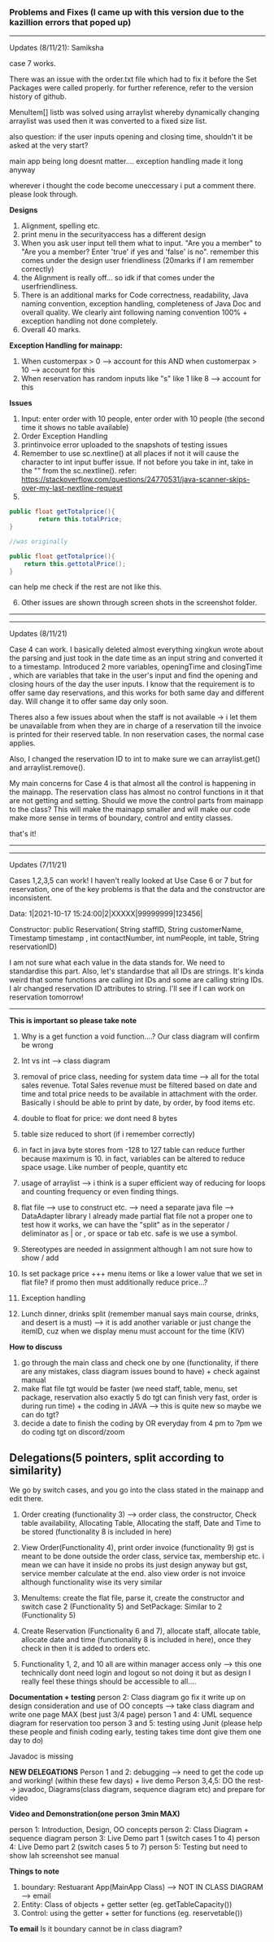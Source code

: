 ### Problems and Fixes (I came up with this version due to the kazillion errors that poped up)
***
Updates (8/11/21): Samiksha

case 7 works. 

There was an issue with the order.txt file which had to fix it before the Set Packages were called properly. for further reference, refer to the version history of github. 

MenuItem[] listb was solved using arraylist whereby dynamically changing arraylist was used then it was converted to a fixed size list.

also question: if the user inputs opening and closing time, shouldn't it be asked at the very start?

main app being long doesnt matter.... exception handling made it long anyway

wherever i thought the code become uneccessary i put a comment there. please look through. 

**Designs**
1. Alignment, spelling etc. 
2. print menu in the securityaccess has a different design 
3. When you ask user input tell them what to input. "Are you a member" to "Are you a member? Enter 'true' if yes and 'false' is no". remember this comes under the design user friendliness (20marks if I am remember correctly)
4. the Alignment is really off... so idk if that comes under the userfriendliness. 
5. There is an additional marks for Code  correctness,   readability,   Java   naming   convention, exception handling, completeness of Java Doc and overall quality. We clearly aint following naming convention 100% + exception handling not done completely. 
6. Overall 40 marks.


**Exception Handling for mainapp:**

1. When customerpax > 0 --> account for this AND when customerpax > 10 --> account for this
2. When reservation has random inputs like "s" like 1 like 8 --> account for this 

**Issues**
1. Input: enter order with 10 people, enter order with 10 people (the second time it shows no table available)
2. Order Exception Handling 
3. printinvoice error uploaded to the snapshots of testing issues 
4. Remember to use sc.nextline() at all places if not it will cause the character to int input buffer issue. If not before you take in int, take in the "" from the sc.nextline(). refer: https://stackoverflow.com/questions/24770531/java-scanner-skips-over-my-last-nextline-request 
5. 

```java
public float getTotalprice(){
		return this.totalPrice;
}

//was originally

public float getTotalprice(){
    return this.gettotalPrice();
}
```

can help me check if the rest are not like this.

6. Other issues are shown through screen shots in the screenshot folder. 


***



***
Updates (8/11/21)

Case 4 can work. I basically deleted almost everything xingkun wrote about the parsing and just took in the date time as an input string and converted it to a timestamp. Introduced 2 more variables, openingTime and closingTime , which are variables that take in the user's input and find the opening and closing hours of the day the user inputs. I know that the requirement is to offer same day reservations, and this works for both same day and different day. Will change it to offer same day only soon. 

Theres also a few issues about when the staff is not available -> i let them be unavailable from when they are in charge of a reservation till the invoice is printed for their reserved table. In non reservation cases, the normal case applies.

Also, I changed the reservation ID to int to make sure we can arraylist.get() and arraylist.remove().

My main concerns for Case 4 is that almost all the control is happening in the mainapp. The reservation class has almost no control functions in it that are not getting and setting. Should we move the control parts from mainapp to the class? This will make the mainapp smaller and will make our code make more sense in terms of boundary, control and entity classes.

that's it! 
***


***
Updates (7/11/21)

Cases 1,2,3,5 can work! I haven't really looked at Use Case 6 or 7 but for reservation, one of the key problems is that the data and the constructor are inconsistent.

Data: 1|2021-10-17 15:24:00|2|XXXXX|99999999|123456|

Constructor: public Reservation( String staffID, String customerName, Timestamp timestamp , int contactNumber, int numPeople, int table, String reservationID)

I am not sure what each value in the data stands for. We need to standardise this part. Also, let's standardse that all IDs are strings. It's kinda weird that some functions are calling int IDs and some are calling string IDs. I alr changed reservation ID attributes to string. I'll see if I can work on reservation tomorrow!
***

**This is important so please take note**

1. Why is a get function a void function....? Our class diagram will confirm be wrong

2. Int vs int --> class diagram 

3. removal of price class, needing for system data time --> all for the total sales revenue. Total Sales revenue must be filtered based on date and time and total price needs to be available in attachment with the order. Basically i should be able to print by date, by order, by food items etc. 

4. double to float for price: we dont need 8 bytes

5. table size reduced to short (if i remember correctly)

6. in fact in java byte stores from -128 to 127 table can reduce further because maximum is 10. in fact, variables can be altered to reduce space usage. Like number of people, quantity etc 

7. usage of arraylist --> i think is a super efficient way of reducing for loops and counting frequency or even finding things. 

8. flat file --> use to construct etc. --> need a separate java file --> DataAdapter library I already made partial flat file not a proper one to test how it works, we can have the "split" as in the seperator / deliminator  as | or , or space or tab etc. safe is we use a symbol. 

9. Stereotypes are needed in assignment although I am not sure how to show / add

10. Is set package price +++ menu items or like a lower value that we set in flat file? if promo then must additionally reduce price...? 

11. Exception handling 

12. Lunch dinner, drinks split (remember manual says main course, drinks, and desert is a must) --> it is add another variable or just change the itemID, cuz when we display menu must account for the time (KIV)


**How to discuss**
1. go through the main class and check one by one (functionality, if there are any mistakes, class diagram issues bound to have) + check against manual 
2. make flat file tgt would be faster (we need staff, table, menu, set package, reservation also exactly 5 do tgt can finish very fast, order is during run time) + the coding in JAVA --> this is quite new so maybe we can do tgt? 
3. decide a date to finish the coding by OR everyday from 4 pm to 7pm we do coding tgt on discord/zoom


## Delegations(5 pointers, split according to similarity)

We go by switch cases, and you go into the class stated in the mainapp and edit there. 

1. Order creating (functionality 3) --> order class, the constructor, Check table availability, Allocating Table, Allocating the staff, Date and Time to be stored (functionality 8 is included in here) 

2. View Order(Functionality 4), print order invoice (functionality 9) gst is meant to be done outside the order class, service tax, membership etc. i mean we can have it inside no probs its just design anyway but gst, service member calculate at the end. also view order is not invoice although functionality wise its very similar

3. MenuItems: create the flat file, parse it, create the constructor and switch case 2 (Functionality 5) and SetPackage: Similar to 2 (Functionality 5)


4. Create Reservation (Functionality 6 and 7), allocate staff, allocate table, allocate date and time (functionality 8 is included in here), once they check in then it is added to orders etc. 

5. Functionality 1, 2, and 10 all are within manager access only --> this one technically dont need login and logout so not doing it but as design I really feel these things should be accessible to all.... 


**Documentation + testing**
person 2: Class diagram go fix it write up on design consideration and use of OO concepts --> take class diagram and write one page MAX (best just 3/4 page)
person 1 and 4: UML sequence diagram for reservation too 
person 3 and 5: testing using Junit (please help these people and finish coding early, testing takes time dont give them one day to do)

Javadoc is missing 

**NEW DELEGATIONS**
Person 1 and 2: debugging --> need to get the code up and working! (within these few days) + live demo
Person 3,4,5: DO the rest--> javadoc, Diagrams(class diagram, sequence diagram etc) and prepare for video

**Video and Demonstration(one person 3min MAX)**

person 1: Introduction, Design, OO concepts
person 2: Class Diagram  + sequence diagram
person 3: Live Demo part 1 (switch cases 1 to 4)
person 4: Live Demo part 2 (switch cases 5 to 7)
person 5: Testing but need to show lah screenshot see manual


**Things to note**

1. boundary: Restuarant App(MainApp Class)  --> NOT IN CLASS DIAGRAM --> email 
2. Entity: Class of objects + getter setter (eg. getTableCapacity())
3. Control: using the getter + setter for functions (eg. reservetable())


**To email**
Is it boundary cannot be in class diagram?
